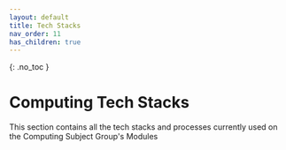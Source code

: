 ```yaml
---
layout: default
title: Tech Stacks
nav_order: 11
has_children: true
---
```


{: .no_toc }

# Computing Tech Stacks

This section contains all the tech stacks and processes currently used on the Computing Subject Group's Modules